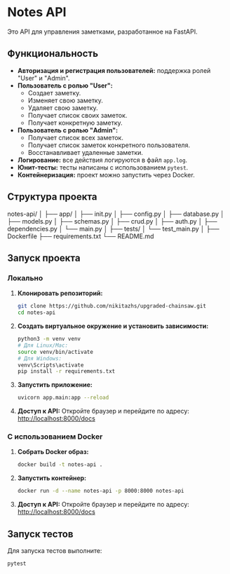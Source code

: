 # Notes API

Это API для управления заметками, разработанное на FastAPI.

## Функциональность

- **Авторизация и регистрация пользователей:** поддержка ролей "User" и "Admin".
- **Пользователь с ролью "User":**
  - Создает заметку.
  - Изменяет свою заметку.
  - Удаляет свою заметку.
  - Получает список своих заметок.
  - Получает конкретную заметку.
- **Пользователь с ролью "Admin":**
  - Получает список всех заметок.
  - Получает список заметок конкретного пользователя.
  - Восстанавливает удаленные заметки.
- **Логирование:** все действия логируются в файл `app.log`.
- **Юнит-тесты:** тесты написаны с использованием `pytest`.
- **Контейнеризация:** проект можно запустить через Docker.

## Структура проекта
notes-api/ 
        │ 
            ├── app/ │ 
            ├── init.py │ 
            ├── config.py │ 
            ├── database.py │ 
            ├── models.py │ 
            ├── schemas.py │ 
            ├── crud.py │ 
            ├── auth.py │ 
        ├── dependencies.py │ 
        └── main.py │ 
        ├── tests/ │ 
        └── test_main.py │ 
        ├── Dockerfile 
        ├── requirements.txt 
        └── README.md

## Запуск проекта

### Локально

1. **Клонировать репозиторий:**
    ```bash
    git clone https://github.com/nikitazhs/upgraded-chainsaw.git
    cd notes-api
    ```

2. **Создать виртуальное окружение и установить зависимости:**
    ```bash
    python3 -m venv venv
    # Для Linux/Mac:
    source venv/bin/activate
    # Для Windows:
    venv\Scripts\activate
    pip install -r requirements.txt
    ```

3. **Запустить приложение:**
    ```bash
    uvicorn app.main:app --reload
    ```

4. **Доступ к API:**
    Откройте браузер и перейдите по адресу: [http://localhost:8000/docs](http://localhost:8000/docs)

### С использованием Docker

1. **Собрать Docker образ:**
    ```bash
    docker build -t notes-api .
    ```

2. **Запустить контейнер:**
    ```bash
    docker run -d --name notes-api -p 8000:8000 notes-api
    ```

3. **Доступ к API:**
    Откройте браузер и перейдите по адресу: [http://localhost:8000/docs](http://localhost:8000/docs)

## Запуск тестов

Для запуска тестов выполните:
```bash
pytest




